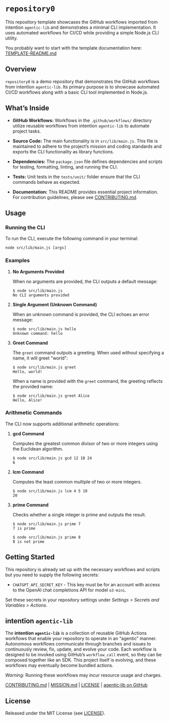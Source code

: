 # `repository0`

This repository template showcases the GitHub workflows imported from intentïon `agentic‑lib` and demonstrates a minimal CLI implementation. It uses automated workflows for CI/CD while providing a simple Node.js CLI utility.

You probably want to start with the template documentation here: [TEMPLATE-README.md](https://github.com/xn-intenton-z2a/agentic-lib/blob/main/TEMPLATE-README.md)

## Overview
`repository0` is a demo repository that demonstrates the GitHub workflows from intentïon `agentic‑lib`. Its primary purpose is to showcase automated CI/CD workflows along with a basic CLI tool implemented in Node.js.

## What’s Inside

- **GitHub Workflows:**
  Workflows in the `.github/workflows/` directory utilize reusable workflows from intentïon `agentic‑lib` to automate project tasks.

- **Source Code:**
  The main functionality is in `src/lib/main.js`. This file is maintained to adhere to the project’s mission and coding standards and exports the CLI functionality as library functions.

- **Dependencies:**
  The `package.json` file defines dependencies and scripts for testing, formatting, linting, and running the CLI.

- **Tests:**
  Unit tests in the `tests/unit/` folder ensure that the CLI commands behave as expected.

- **Documentation:**
  This README provides essential project information. For contribution guidelines, please see [CONTRIBUTING.md](./CONTRIBUTING.md).

## Usage

### Running the CLI

To run the CLI, execute the following command in your terminal:

    node src/lib/main.js [args]

### Examples

1. **No Arguments Provided**

   When no arguments are provided, the CLI outputs a default message:

       $ node src/lib/main.js
       No CLI arguments provided

2. **Single Argument (Unknown Command)**

   When an unknown command is provided, the CLI echoes an error message:

       $ node src/lib/main.js hello
       Unknown command: hello

3. **Greet Command**

   The `greet` command outputs a greeting. When used without specifying a name, it will greet "world":

       $ node src/lib/main.js greet
       Hello, world!

   When a name is provided with the `greet` command, the greeting reflects the provided name:

       $ node src/lib/main.js greet Alice
       Hello, Alice!

### Arithmetic Commands

The CLI now supports additional arithmetic operations:

1. **gcd Command**

   Computes the greatest common divisor of two or more integers using the Euclidean algorithm.

       $ node src/lib/main.js gcd 12 18 24
       6

2. **lcm Command**

   Computes the least common multiple of two or more integers.

       $ node src/lib/main.js lcm 4 5 10
       20

3. **prime Command**

   Checks whether a single integer is prime and outputs the result.

       $ node src/lib/main.js prime 7
       7 is prime
       
       $ node src/lib/main.js prime 8
       8 is not prime

## Getting Started

This repository is already set up with the necessary workflows and scripts but you need to supply the following secrets:
- `CHATGPT_API_SECRET_KEY` - This key must be for an account with access to the OpenAI chat completions API for model `o3-mini`.

Set these secrets in your repository settings under *Settings > Secrets and Variables > Actions*.

## intentïon `agentic‑lib`

The **intentïon `agentic‑lib`** is a collection of reusable GitHub Actions workflows that enable your repository to operate in an “agentic” manner. Autonomous workflows communicate through branches and issues to continuously review, fix, update, and evolve your code. Each workflow is designed to be invoked using GitHub’s `workflow_call` event, so they can be composed together like an SDK. This project itself is evolving, and these workflows may eventually become bundled actions.

*Warning:* Running these workflows may incur resource usage and charges.

[CONTRIBUTING.md](./CONTRIBUTING.md) | [MISSION.md](./MISSION.md) | [LICENSE](./LICENSE) | [agentic‑lib on GitHub](https://github.com/xn-intenton-z2a/agentic-lib)

## License

Released under the MIT License (see [LICENSE](./LICENSE)).
